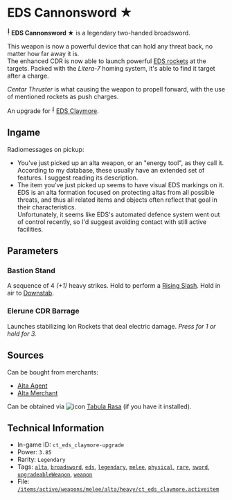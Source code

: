 # EDS Cannonsword ★

<img src="https://raw.githubusercontent.com/Ceterai/Enternia/main/items/active/weapons/melee/alta/heavy/ct_eds_claymore_2.png" alt="EDS Cannonsword ★ icon" loading="lazy" width="auto" height="16px"/> **EDS Cannonsword ★** is a legendary two-handed broadsword.

This weapon is now a powerful device that can hold any threat back, no matter how far away it is.  
The enhanced CDR is now able to launch powerful [EDS rockets](https://ceterai.github.io/MyEnternia/Wiki/EDSrockets) at the targets. Packed with the _Litera-7_ homing system, it's able to find it target after a charge.

_Centar Thruster_ is what causing the weapon to propell forward, with the use of mentioned rockets as push charges.

An upgrade for <img src="https://raw.githubusercontent.com/Ceterai/Enternia/main/items/active/weapons/melee/alta/heavy/ct_eds_claymore.png" alt="EDS Claymore icon" loading="lazy" width="auto" height="16px"/> [EDS Claymore](https://ceterai.github.io/MyEnternia/Wiki/EDSClaymore).

## Ingame

Radiomessages on pickup:

- You've just picked up an alta weapon, or an "energy tool", as they call it. According to my database, these usually have an extended set of features. I suggest reading its description.
- The item you've just picked up seems to have visual EDS markings on it. EDS is an alta formation focused on protecting altas from all possible threats, and thus all related items and objects often reflect that goal in their characteristics.  
Unfortunately, it seems like EDS's automated defence system went out of control recently, so I'd suggest avoiding contact with still active facilities.

## Parameters

### Bastion Stand

A sequence of 4 _(+1)_ heavy strikes. Hold to perform a [Rising Slash](https://ceterai.github.io/MyEnternia/Wiki/RisingSlash). Hold in air to [Downstab](https://ceterai.github.io/MyEnternia/Wiki/Downstab).

### Elerune CDR Barrage

Launches stabilizing Ion Rockets that deal electric damage. _Press for 1 or hold for 3._

## Sources

Can be bought from merchants:

- [Alta Agent](https://ceterai.github.io/MyEnternia/Wiki/AltaAgent)
- [Alta Merchant](https://ceterai.github.io/MyEnternia/Wiki/AltaMerchant)

Can be obtained via <img src="https://steamuserimages-a.akamaihd.net/ugc/263843960696222713/3EC9A7C005541F7D577EBCB8C5736B4EFC9973D6/" alt="icon" width="8" height="12"/> [Tabula Rasa](https://community.playstarbound.com/resources/the-tabula-rasa.3222/) (if you have it installed).

## Technical Information

- In-game ID: `ct_eds_claymore-upgrade`
- Power: `3.85`
- Rarity: `Legendary`
- Tags: [`alta`](https://ceterai.github.io/MyEnternia/Wiki/Tags/Alta), [`broadsword`](https://ceterai.github.io/MyEnternia/Wiki/Tags/Broadsword), [`eds`](https://ceterai.github.io/MyEnternia/Wiki/Tags/Eds), [`legendary`](https://ceterai.github.io/MyEnternia/Wiki/Tags/Legendary), [`melee`](https://ceterai.github.io/MyEnternia/Wiki/Tags/Melee), [`physical`](https://ceterai.github.io/MyEnternia/Wiki/Tags/Physical), [`rare`](https://ceterai.github.io/MyEnternia/Wiki/Tags/Rare), [`sword`](https://ceterai.github.io/MyEnternia/Wiki/Tags/Sword), [`upgradeableWeapon`](https://ceterai.github.io/MyEnternia/Wiki/Tags/UpgradeableWeapon), [`weapon`](https://ceterai.github.io/MyEnternia/Wiki/Tags/Weapon)
- File: [`/items/active/weapons/melee/alta/heavy/ct_eds_claymore.activeitem`](https://github.com/Ceterai/Enternia/blob/main/items/active/weapons/melee/alta/heavy/ct_eds_claymore.activeitem)
